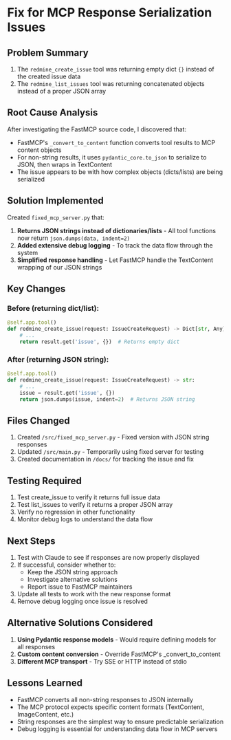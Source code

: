 # Fix for MCP Response Serialization Issues

## Problem Summary
1. The `redmine_create_issue` tool was returning empty dict `{}` instead of the created issue data
2. The `redmine_list_issues` tool was returning concatenated objects instead of a proper JSON array

## Root Cause Analysis
After investigating the FastMCP source code, I discovered that:
- FastMCP's `_convert_to_content` function converts tool results to MCP content objects
- For non-string results, it uses `pydantic_core.to_json` to serialize to JSON, then wraps in TextContent
- The issue appears to be with how complex objects (dicts/lists) are being serialized

## Solution Implemented
Created `fixed_mcp_server.py` that:
1. **Returns JSON strings instead of dictionaries/lists** - All tool functions now return `json.dumps(data, indent=2)`
2. **Added extensive debug logging** - To track the data flow through the system
3. **Simplified response handling** - Let FastMCP handle the TextContent wrapping of our JSON strings

## Key Changes

### Before (returning dict/list):
```python
@self.app.tool()
def redmine_create_issue(request: IssueCreateRequest) -> Dict[str, Any]:
    # ...
    return result.get('issue', {})  # Returns empty dict
```

### After (returning JSON string):
```python
@self.app.tool()
def redmine_create_issue(request: IssueCreateRequest) -> str:
    # ...
    issue = result.get('issue', {})
    return json.dumps(issue, indent=2)  # Returns JSON string
```

## Files Changed
1. Created `/src/fixed_mcp_server.py` - Fixed version with JSON string responses
2. Updated `/src/main.py` - Temporarily using fixed server for testing
3. Created documentation in `/docs/` for tracking the issue and fix

## Testing Required
1. Test create_issue to verify it returns full issue data
2. Test list_issues to verify it returns a proper JSON array
3. Verify no regression in other functionality
4. Monitor debug logs to understand the data flow

## Next Steps
1. Test with Claude to see if responses are now properly displayed
2. If successful, consider whether to:
   - Keep the JSON string approach
   - Investigate alternative solutions
   - Report issue to FastMCP maintainers
3. Update all tests to work with the new response format
4. Remove debug logging once issue is resolved

## Alternative Solutions Considered
1. **Using Pydantic response models** - Would require defining models for all responses
2. **Custom content conversion** - Override FastMCP's _convert_to_content
3. **Different MCP transport** - Try SSE or HTTP instead of stdio

## Lessons Learned
- FastMCP converts all non-string responses to JSON internally
- The MCP protocol expects specific content formats (TextContent, ImageContent, etc.)
- String responses are the simplest way to ensure predictable serialization
- Debug logging is essential for understanding data flow in MCP servers